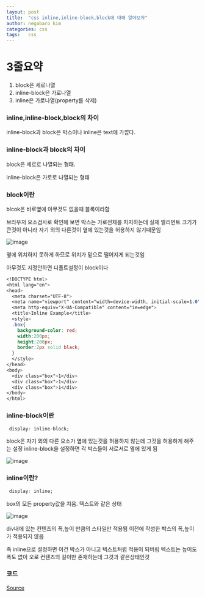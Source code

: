 ```yaml
---
layout: post
title:  "css inline,inline-block,block에 대해 알아보자"
author: negabaro kim
categories: css
tags:	css
---
```


# 3줄요약

1. block은 세로나열
2. inline-block은 가로나열
3. inline은 가로나열(property를 삭제)


### inline,inline-block,block의 차이

inline-block과 block은 박스이나 inline은 text에 가깝다.


### inline-block과 block의 차이

block은 세로로 나열되는 형태.

inline-block은 가로로 나열되는 형태


### block이란

blcok은 바로옆에 아무것도 없을때 블록이라함

브라우저 요소검사로 확인해 보면 박스는 가로전체를 차지하는데 실제 엘리먼트 크기가 큰것이 아니라
자기 외의 다른것이 옆에 있는것을 허용하지 않기때문임

![image](https://user-images.githubusercontent.com/4640346/40262853-2bb3d6a0-5b46-11e8-8aff-879b087ddf2e.png)

옆에 위치하지 못하게 하므로 위치가 밑으로 떨어지게 되는것임

아무것도 지정안하면 디폴트설정이 block이다

```css
<!DOCTYPE html>
<html lang="en">
<head>
  <meta charset="UTF-8">
  <meta name="viewport" content="width=device-width, initial-scale=1.0">
  <meta http-equiv="X-UA-Compatible" content="ie=edge">
  <title>Inline Example</title>
  <style>
  .box{
    background-color: red;
    width:200px;
    height:200px;
    border:2px solid black;
  }
  </style>
</head>
<body>
  <div class="box">1</div>
  <div class="box">1</div>
  <div class="box">1</div>
</body>
</html>
```

### inline-block이란

```css
 display: inline-block;
```

block은 자기 외의 다른 요소가 옆에 있는것을 허용하지 않는데 그것을 허용하게 해주는 설정
inline-block을 설정하면 각 박스들이 서로서로 옆에 있게 됨


![image](https://user-images.githubusercontent.com/4640346/40262905-848ca46e-5b46-11e8-9b10-9e52b5087ecd.png)

### inline이란?

```css
 display: inline;
```

box의 모든 property값을 지움. 텍스트와 같은 상태


![image](https://user-images.githubusercontent.com/4640346/40262916-afc8bec4-5b46-11e8-90d5-3a1899948384.png)


div내에 있는 컨텐츠의 폭,높이 만큼의 스타일만 적용됨
이전에 작성한 박스의 폭,높이가 적용되지 않음

즉 inline으로 설정하면 이건 박스가 아니고 텍스트처럼 적용이 되버림
텍스트는 높이도 폭도 없이 오로 컨텐츠의 길이만 존재하는데 그것과 같은상태인것




### 코드

[Source]


[Source]: https://github.com/negabaro/kakao-clone-examples/blob/master/03-inline-block-inline-block/index.html